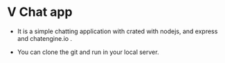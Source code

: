 # V Chat app

* It is a simple chatting application with crated with nodejs, and express and chatengine.io .

* You can clone the git and run in your local server.